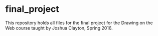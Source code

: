 # final_project
This repository holds all files for the final project for the Drawing on the Web course taught by Joshua Clayton, Spring 2016.
